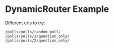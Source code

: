 DynamicRouter Example
=====================

Different urls to try:

    /polls/polls/random_poll/
    /polls/polls/1/question_only/
    /polls/polls/2/question_only/
